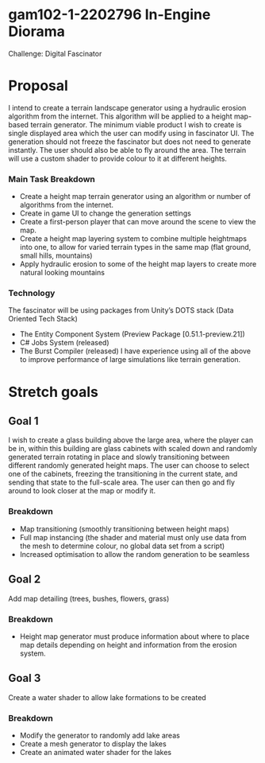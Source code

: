 # gam102-1-2202796 In-Engine Diorama
Challenge: Digital Fascinator
# Proposal
I intend to create a terrain landscape generator using a hydraulic erosion algorithm from the internet. This algorithm will be applied to a height map-based terrain generator.
The minimum viable product I wish to create is single displayed area which the user can modify using in fascinator UI. The generation should not freeze the fascinator but does not need to generate instantly.
The user should also be able to fly around the area.
The terrain will use a custom shader to provide colour to it at different heights.
### Main Task Breakdown
-	Create a height map terrain generator using an algorithm or number of algorithms from the internet.
-	Create in game UI to change the generation settings
-	Create a first-person player that can move around the scene to view the map.
-	Create a height map layering system to combine multiple heightmaps into one, to allow for varied terrain types in the same map (flat ground, small hills, mountains)
-	Apply hydraulic erosion to some of the height map layers to create more natural looking mountains
### Technology
The fascinator will be using packages from Unity’s DOTS stack (Data Oriented Tech Stack)
-	The Entity Component System (Preview Package [0.51.1-preview.21])
-	C# Jobs System (released)
-	The Burst Compiler (released)
I have experience using all of the above to improve performance of large simulations like terrain generation.
# Stretch goals
## Goal 1
I wish to create a glass building above the large area, where the player can be in, within this building are glass cabinets with scaled down and randomly generated terrain rotating in place and slowly transitioning between different randomly generated height maps.
The user can choose to select one of the cabinets, freezing the transitioning in the current state, and sending that state to the full-scale area. The user can then go and fly around to look closer at the map or modify it.
### Breakdown
-	Map transitioning (smoothly transitioning between height maps)
-	Full map instancing (the shader and material must only use data from the mesh to determine colour, no global data set from a script)
-	Increased optimisation to allow the random generation to be seamless
## Goal 2
Add map detailing (trees, bushes, flowers, grass)
### Breakdown
-	Height map generator must produce information about where to place map details depending on height and information from the erosion system.
## Goal 3
Create a water shader to allow lake formations to be created
### Breakdown
-	Modify the generator to randomly add lake areas
-	Create a mesh generator to display the lakes
-	Create an animated water shader for the lakes
